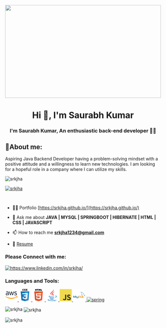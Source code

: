 <p align="center">
<img  align="center" width=100% height=300 src="https://miro.medium.com/max/828/1*lhOax3cZATGZwEhG0uTYRA.gif?raw=true?">
</p>
<h1 align="center">Hi 👋, I'm Saurabh Kumar</h1>
<h3 align="center">I'm Saurabh Kumar, An enthusiastic back-end developer 👨‍💻</h3>

<h2 align="left">🚀About me:</h2>

Aspiring Java Backend Developer having a problem-solving mindset with a positive attitude and a willingness to learn new technologies. I am looking for a hopeful role in a company where I can utilize my skills.

<!-- <img align="center" alt="Coding" width= "400" src= "https://media0.giphy.com/media/qgQUggAC3Pfv687qPC/giphy.gif?cid=ecf05e472naewarpw0tl8hon4wp3hkxf0rk3kxtxe29kgo9o&rid=giphy.gif&ct=g"> -->


<p align="left"> <img src="https://komarev.com/ghpvc/?username=srkjha&label=Profile%20views&color=0e75b6&style=flat" alt="srkjha" /> </p>

<p align="left"> <a href="https://github.com/ryo-ma/github-profile-trophy"><img src="https://github-profile-trophy.vercel.app/?username=srkjha" alt="srkjha" /></a> </p>

<p align="left"> <a href="https://twitter.com/" target="blank"><img src="https://img.shields.io/twitter/follow/?logo=twitter&style=for-the-badge" alt="" /></a> </p>

- 👨‍💻 Portfolio [https://srkjha.github.io/](https://srkjha.github.io/)

- 💬 Ask me about **JAVA | MYSQL |  SPRINGBOOT | HIBERNATE | HTML | CSS | JAVASCRIPT**

- 📫 How to reach me **srkjha1234@gmail.com**

- 📄 [Resume](https://github.com/srkjha/resume)

<h3 align="left">Please Connect with me:</h3>
<p align="left">
<a href="https://www.linkedin.com/in/srkjha/" target="blank"><img align="center" src="https://raw.githubusercontent.com/rahuldkjain/github-profile-readme-generator/master/src/images/icons/Social/linked-in-alt.svg" alt="https://www.linkedin.com/in/srkjha/" height="30" width="40" /></a>
</p>

<h3 align="left">Languages and Tools:</h3>
<p align="left"> <a href="https://aws.amazon.com" target="_blank" rel="noreferrer"> <img src="https://raw.githubusercontent.com/devicons/devicon/master/icons/amazonwebservices/amazonwebservices-original-wordmark.svg" alt="aws" width="40" height="40"/> </a> <a href="https://www.w3schools.com/css/" target="_blank" rel="noreferrer"> <img src="https://raw.githubusercontent.com/devicons/devicon/master/icons/css3/css3-original-wordmark.svg" alt="css3" width="40" height="40"/> </a> <a href="https://www.w3.org/html/" target="_blank" rel="noreferrer"> <img src="https://raw.githubusercontent.com/devicons/devicon/master/icons/html5/html5-original-wordmark.svg" alt="html5" width="40" height="40"/> </a> <a href="https://www.java.com" target="_blank" rel="noreferrer"> <img src="https://raw.githubusercontent.com/devicons/devicon/master/icons/java/java-original.svg" alt="java" width="40" height="40"/> </a> <a href="https://developer.mozilla.org/en-US/docs/Web/JavaScript" target="_blank" rel="noreferrer"> <img src="https://raw.githubusercontent.com/devicons/devicon/master/icons/javascript/javascript-original.svg" alt="javascript" width="40" height="40"/> </a> <a href="https://www.mysql.com/" target="_blank" rel="noreferrer"> <img src="https://raw.githubusercontent.com/devicons/devicon/master/icons/mysql/mysql-original-wordmark.svg" alt="mysql" width="40" height="40"/> </a> <a href="https://spring.io/" target="_blank" rel="noreferrer"> <img src="https://www.vectorlogo.zone/logos/springio/springio-icon.svg" alt="spring" width="40" height="40"/> </a> </p>

<p><img align="left" src="https://github-readme-stats.vercel.app/api/top-langs?username=srkjha&show_icons=true&locale=en&layout=compact" alt="srkjha" /></p>

<p>&nbsp;<img align="center" src="https://github-readme-stats.vercel.app/api?username=srkjha&show_icons=true&locale=en" alt="srkjha" /></p>

<p><img align="center" src="https://github-readme-streak-stats.herokuapp.com/?user=srkjha&" alt="srkjha" /></p>
<!--
**Aman103767/Aman103767** is a ✨ _special_ ✨ repository because its `README.md` (this file) appears on your GitHub profile.

Here are some ideas to get you started:

- 🔭 I’m currently working on ...
- 🌱 I’m currently learning ...
- 👯 I’m looking to collaborate on   ...
- 🤔 I’m looking for help  with  . ..
- 📫 How to reach me:      .   ..
-->
